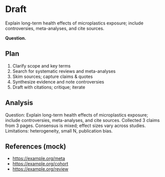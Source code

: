 # Draft
Explain long-term health effects of microplastics exposure; include controversies, meta-analyses, and cite sources.

**Question.** 

## Plan
1. Clarify scope and key terms
2. Search for systematic reviews and meta-analyses
3. Skim sources; capture claims & quotes
4. Synthesize evidence and note controversies
5. Draft with citations; critique; iterate

## Analysis
Question: Explain long-term health effects of microplastics exposure; include controversies, meta-analyses, and cite sources.
Collected 3 claims from 3 pages.
Consensus is mixed; effect sizes vary across studies.
Limitations: heterogeneity, small N, publication bias.

## References (mock)
- https://example.org/meta
- https://example.org/cohort
- https://example.org/review
